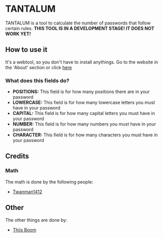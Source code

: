 # TANTALUM
TANTALUM is a tool to calculate the number of passwords that follow certain rules.
**THIS TOOL IS IN A DEVELOPMENT STAGE! IT DOES NOT WORK YET!**

## How to use it
It's a webtool, so you don't have to install anythings.
Go to the website in the 'About' section or click [here](https://curesiumtool-tantalum.netlify.app/tool 'TANTALUM IS HERE')

### What does this fields do?
* **POSITIONS:** This field is for how many positions there are in your password
* **LOWERCASE:** This field is for how many lowercase letters you must have in your password
* **CAPITAL:** This field is for how many capital letters you must have in your password
* **NUMBER:** This field is for how many numbers you must have in your password
* **CHARACTER:** This field is for how many characters you must have in your password

## Credits
### Math
The math is done by the following people:
* [Twanman1412](https://github.com/twanman1412)

## Other
The other things are done by:
* [Thijs Boom](https://github.com/twboom)
